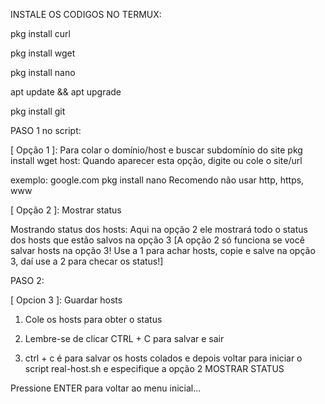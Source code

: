 INSTALE OS CODIGOS NO TERMUX:

pkg install curl 

pkg install wget

pkg install nano

apt update && apt upgrade

pkg install git

PASO 1 no script:

[ Opção 1 ]: Para colar o domínio/host e buscar subdomínio do 
site pkg install wget host: Quando aparecer esta opção, digite 
ou cole o site/url

exemplo: google.com
pkg install nano 
Recomendo não usar http, https, www

[ Opção 2 ]: Mostrar status

Mostrando status dos hosts: Aqui na opção 2 ele mostrará todo o status dos hosts que
estão salvos na opção 3 [A opção 2 só funciona se você salvar hosts na opção 3! Use a 1 para achar hosts, copie e salve na opção 3, daí use a 2 para checar os status!]

PASO 2:

[ Opcion 3 ]: Guardar hosts

1) Cole os hosts para obter o status

2) Lembre-se de clicar CTRL + C para salvar e sair

3) ctrl + c é para salvar os hosts colados e depois voltar para iniciar o script
real-host.sh e especifique a opção 2 MOSTRAR STATUS


Pressione ENTER para voltar ao menu inicial...
